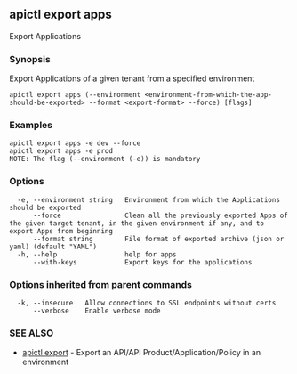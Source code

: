 ## apictl export apps

Export Applications

### Synopsis

Export Applications of a given tenant from a specified environment

```
apictl export apps (--environment <environment-from-which-the-app-should-be-exported> --format <export-format> --force) [flags]
```

### Examples

```
apictl export apps -e dev --force
apictl export apps -e prod
NOTE: The flag (--environment (-e)) is mandatory
```

### Options

```
  -e, --environment string   Environment from which the Applications should be exported
      --force                Clean all the previously exported Apps of the given target tenant, in the given environment if any, and to export Apps from beginning
      --format string        File format of exported archive (json or yaml) (default "YAML")
  -h, --help                 help for apps
      --with-keys            Export keys for the applications
```

### Options inherited from parent commands

```
  -k, --insecure   Allow connections to SSL endpoints without certs
      --verbose    Enable verbose mode
```

### SEE ALSO

* [apictl export](apictl_export.md)	 - Export an API/API Product/Application/Policy in an environment

